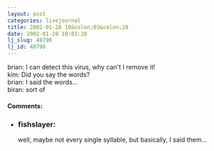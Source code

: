 ```yaml
---
layout: post
categories: livejournal
title: 2002-01-28 10&colon;03&colon;28
date: 2002-01-28 10:03:28
lj_slug: 48798
lj_id: 48798
---
```

brian: I can detect this virus, why can't I remove it!  
kim: Did you say the words?  
brian: I said the words...  
biran: sort of


<div id="comments"><h4>Comments:</h4><div class="lj-comments"><ul>
<li><h3>fishslayer: </h3>
<a id="comment-50"></a>
<p>well, maybe not every single syllable, but basically, I said them...</p>
</li>
</ul></div></div>
